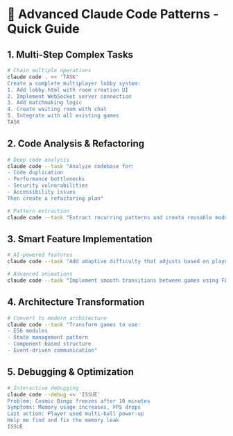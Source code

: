 # 🚀 Advanced Claude Code Patterns - Quick Guide

## 1. Multi-Step Complex Tasks
```bash
# Chain multiple operations
claude code . << 'TASK'
Create a complete multiplayer lobby system:
1. Add lobby.html with room creation UI
2. Implement WebSocket server connection
3. Add matchmaking logic
4. Create waiting room with chat
5. Integrate with all existing games
TASK
```

## 2. Code Analysis & Refactoring
```bash
# Deep code analysis
claude code --task "Analyze codebase for:
- Code duplication
- Performance bottlenecks
- Security vulnerabilities
- Accessibility issues
Then create a refactoring plan"

# Pattern extraction
claude code --task "Extract recurring patterns and create reusable modules"
```

## 3. Smart Feature Implementation
```bash
# AI-powered features
claude code --task "Add adaptive difficulty that adjusts based on player skill"

# Advanced animations
claude code --task "Implement smooth transitions between games using FLIP technique"
```

## 4. Architecture Transformation
```bash
# Convert to modern architecture
claude code --task "Transform games to use:
- ES6 modules
- State management pattern
- Component-based structure
- Event-driven communication"
```

## 5. Debugging & Optimization
```bash
# Interactive debugging
claude code --debug << 'ISSUE'
Problem: Cosmic Bingo freezes after 10 minutes
Symptoms: Memory usage increases, FPS drops
Last action: Player used multi-ball power-up
Help me find and fix the memory leak
ISSUE
```